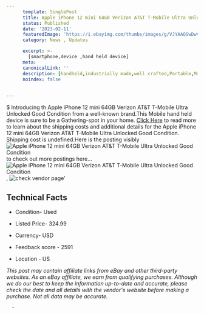 ```yaml
---
      template: SinglePost
      title: Apple iPhone 12 mini 64GB Verizon AT&T T-Mobile Ultra Unlocked Good Condition
      status: Published
      date: '2023-02-11'
      featuredImage: 'https://i.ebayimg.com/thumbs/images/g/VJYAAOSwDwVjPiij/s-l225.jpg'
      category: News , Updates

      excerpt: >-
        [smartphone,device ,hand held device]
      meta:
      canonicalLink: ''
      description: [handheld,industrially made,well crafted,Portable,Mobile,Compact,Convenient,Lightweight,Maneuverable,Man-portable,Miniature,Carriable,Hand-held,Light,Holdable,Transportable,Mobile device,Pocket-sized,On-the-go,Wireless,Cordless,Compact size,Convenient size, smartphone,device ,hand held device]
      noindex: false
      

---
```

$
      Introducing th Apple iPhone 12 mini 64GB Verizon AT&T T-Mobile Ultra Unlocked Good Condition from a well-known brand.This Mobile hand held device is sure to be a Gathering-spot in your home. [Click Here](https://www.ebay.com/itm/275491593215?hash=item4024941bff%3Ag%3AVJYAAOSwDwVjPiij&amdata=enc%3AAQAHAAAA4Ik%2BdpIK%2Bd6HbZlrOd1RwcWnnajochtDLb%2FEQVrlgH%2FniqEXc94lN4uEWVG2EyIHGiKTYG8wbrRo4p4Os4%2BcBBxs45EF7SKbvBLaTtd8is3L%2FdnP2cUVKn%2FZtLlYw8tlNCfHdk2rZOSRgaHGR5jUL8M6%2BlN2UoOWKG2yA%2FXeZcq%2B%2BWcDroRX3RlmLbWaGZzPK65czl9TcH%2FrgMJDTcw8U4IYXDnQoueslEmfq63doeI3clhEJ4ufNicezUvp%2BCCsFXa050TQZgADFRW7%2Fnu%2FM%2BoZePuWNnzlwo51gGycQmo2&mkevt=1&mkcid=1&mkrid=711-53200-19255-0&campid=%253CePNCampaignId%253E&customid=%253CreferenceId%253E&toolid=10049) to read more to learn about the shipping costs and additional details for the Apple iPhone 12 mini 64GB Verizon AT&T T-Mobile Ultra Unlocked Good Condition. Shipping cost is undefined.Here is the posting visibly ![Apple iPhone 12 mini 64GB Verizon AT&T T-Mobile Ultra Unlocked Good Condition](https://i.ebayimg.com/thumbs/images/g/VJYAAOSwDwVjPiij/s-l225.jpg) to check out more postings here... ![Apple iPhone 12 mini 64GB Verizon AT&T T-Mobile Ultra Unlocked Good Condition](https://i.ebayimg.com/images/g/VJYAAOSwDwVjPiij/s-l960.jpg), ![check vendor page](https://origin-galleryplus.ebayimg.com/ws/web/275491593215_2_0_1/225x225.jpg)'

      

 ## Technical Facts 



     
      

 - Condition- Used 


      

 - Listed Price- 324.99 


      

 - Currency- USD 


      

 - Feedback score - 2591 


      

 - Location - US 


      
      

 *_This post may contain affiliate links from eBay and other third-party websites. As an eBay affiliate, we earn from qualifying purchases. Although we do our best to keep the information up-to-date and accurate, please check the date and all details with the vendor's website before making a purchase. Not all data may be accurate._*




      -
